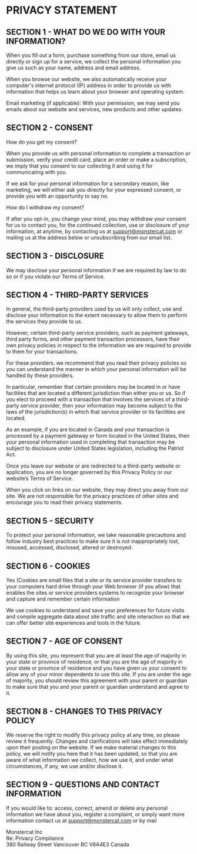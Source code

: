 # PRIVACY STATEMENT

## SECTION 1 - WHAT DO WE DO WITH YOUR INFORMATION?

When you fill out a form, purchase something from our store, email us directly or sign up for a service, we collect the personal information you give us such as your name, address and email address.

When you browse our website, we also automatically receive your computer's internet protocol (IP) address in order to provide us with information that helps us learn about your browser and operating system.

Email marketing (if applicable): With your permission, we may send you emails about our website and services, new products and other updates.

## SECTION 2 - CONSENT

How do you get my consent?

When you provide us with personal information to complete a transaction or submission, verify your credit card, place an order or make a subscription, we imply that you consent to our collecting it and using it for communicating with you.

If we ask for your personal information for a secondary reason, like marketing, we will either ask you directly for your expressed consent, or provide you with an opportunity to say no.

How do I withdraw my consent?

If after you opt-in, you change your mind, you may withdraw your consent for us to contact you, for the continued collection, use or disclosure of your information, at anytime, by contacting us at support@monstercat.com or mailing us at the address below or unsubscribing from our email list.

## SECTION 3 - DISCLOSURE

We may disclose your personal information if we are required by law to do so or if you violate our Terms of Service.

## SECTION 4 - THIRD-PARTY SERVICES

In general, the third-party providers used by us will only collect, use and disclose your information to the extent necessary to allow them to perform the services they provide to us.

However, certain third-party service providers, such as payment gateways, third party forms, and other payment transaction processors, have their own privacy policies in respect to the information we are required to provide to them for your transactions.

For these providers, we recommend that you read their privacy policies so you can understand the manner in which your personal information will be handled by these providers.

In particular, remember that certain providers may be located in or have facilities that are located a different jurisdiction than either you or us. So if you elect to proceed with a transaction that involves the services of a third-party service provider, then your information may become subject to the laws of the jurisdiction(s) in which that service provider or its facilities are located.

As an example, if you are located in Canada and your transaction is processed by a payment gateway or form located in the United States, then your personal information used in completing that transaction may be subject to disclosure under United States legislation, including the Patriot Act.

Once you leave our website or are redirected to a third-party website or application, you are no longer governed by this Privacy Policy or our website’s Terms of Service.

When you click on links on our website, they may direct you away from our site. We are not responsible for the privacy practices of other sites and encourage you to read their privacy statements.

## SECTION 5 - SECURITY

To protect your personal information, we take reasonable precautions and follow industry best practices to make sure it is not inappropriately lost, misused, accessed, disclosed, altered or destroyed.

## SECTION 6 - COOKIES

Yes (Cookies are small files that a site or its service provider transfers to your computers hard drive through your Web browser (if you allow) that enables the sites or service providers systems to recognize your browser and capture and remember certain information

We use cookies to understand and save your preferences for future visits and compile aggregate data about site traffic and site interaction so that we can offer better site experiences and tools in the future.

## SECTION 7 - AGE OF CONSENT

By using this site, you represent that you are at least the age of majority in your state or province of residence, or that you are the age of majority in your state or province of residence and you have given us your consent to allow any of your minor dependents to use this site. If you are under the age of majority, you should review this agreement with your parent or guardian to make sure that you and your parent or guardian understand and agree to it.

## SECTION 8 - CHANGES TO THIS PRIVACY POLICY

We reserve the right to modify this privacy policy at any time, so please review it frequently. Changes and clarifications will take effect immediately upon their posting on the website. If we make material changes to this policy, we will notify you here that it has been updated, so that you are aware of what information we collect, how we use it, and under what circumstances, if any, we use and/or disclose it.

## SECTION 9 - QUESTIONS AND CONTACT INFORMATION

If you would like to: access, correct, amend or delete any personal information we have about you, register a complaint, or simply want more information contact us at support@monstercat.com or by mail

Monstercat Inc  
Re: Privacy Compliance  
380 Railway Street Vancouver BC V6A4E3 Canada
